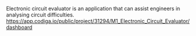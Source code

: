 Electronic circuit evaluator is an application that can assist engineers in analysing circuit difficulties.
https://app.codiga.io/public/project/31294/M1_Electronic_Circuit_Evaluator/dashboard
